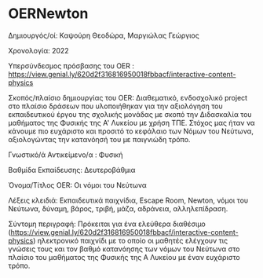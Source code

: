 # OERNewton

Δημιουργός/οί: Καψούρη Θεοδώρα, Μαργιώλας Γεώργιος

Χρονολογία: 2022

Υπερσύνδεσμος πρόσβασης του OER : https://view.genial.ly/620d2f316816950018fbbacf/interactive-content-physics

Σκοπός/πλαίσιο δημιουργίας του OER: Διαθεματικό, ενδοσχολικό project στο πλαίσιο δράσεων που υλοποιήθηκαν για την αξιολόγηση του εκπαιδευτικού έργου της σχολικής μονάδας με σκοπό την Διδασκαλία του μαθήματος της Φυσικής της Α' Λυκείου με χρήση ΤΠΕ. Στόχος μας ήταν να κάνουμε πιο ευχάριστο και προσιτό το κεφάλαιο των Νόμων του Νεύτωνα, αξιολογώντας την κατανόησή του με παιγνιώδη τρόπο. 

Γνωστικό/ά Αντικείμενο/α : Φυσική

Βαθμίδα Εκπαίδευσης: Δευτεροβάθμια

Όνομα/Τίτλος OER: Οι νόμοι του Νεύτωνα

Λέξεις κλειδιά: Εκπαιδευτικά παιχνίδια, Escape Room, Newton, νόμοι του Νεύτωνα, δύναμη, βάρος,  τριβή, μάζα, αδράνεια, αλληλεπίδραση.

Σύντομη περιγραφή:
Πρόκειται για ένα ελεύθερα διαθέσιμο (https://view.genial.ly/620d2f316816950018fbbacf/interactive-content-physics) ηλεκτρονικό παιχνίδι με  το οποίο οι μαθητές ελέγχουν τις γνώσεις τους και τον βαθμό κατανόησης των νόμων του Νεύτωνα στο πλαίσιο του μαθήματος της Φυσικής της Α Λυκείου με έναν ευχάριστο τρόπο. 
